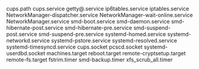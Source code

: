 cups.path
cups.service
getty@.service
ip6tables.service
iptables.service
NetworkManager-dispatcher.service
NetworkManager-wait-online.service
NetworkManager.service
smd-boot.service
smd-daemon.service
smd-hibernate-post.service
smd-hibernate-pre.service
smd-suspend-post.service
smd-suspend-pre.service
systemd-homed.service
systemd-networkd.service
systemd-pstore.service
systemd-resolved.service
systemd-timesyncd.service
cups.socket
pcscd.socket
systemd-userdbd.socket
machines.target
reboot.target
remote-cryptsetup.target
remote-fs.target
fstrim.timer
smd-backup.timer
xfs_scrub_all.timer
